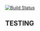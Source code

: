 [![Build Status](https://travis-ci.org/SimonRussia/bst.svg?branch=master)](https://travis-ci.org/SimonRussia/bst)

## TESTING
